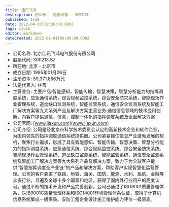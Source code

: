 ```yaml
---
title: 佳讯飞鸿
description: 创业板 - 通信设备 - 300213
published: true
date: 2022-04-30T19:26:43.000Z
tags: stock
editor: markdown
dateCreated: 2022-01-01T00:00:00.000Z
---
```


- 公司名称: 北京佳讯飞鸿电气股份有限公司
- 股票代码: 300213.SZ
- 所在地: 北京 - 北京市
- 成立日期: 1995年01月26日
- 注册资本: 59,371.856万元
- 法定代表人: 林菁
- 主营业务: 主要产品:智能感知，智能传输，智慧决策，智慧分析能力的指挥调度系统，应急通信系统，综合视频监控系统，综合安全防灾系统，智能现场作业管理系统，道岔缺口监测系统，智能监管系统，通信安全监测系统及智能工厂解决方案等九大系列产品及解决方案主营业务:通信信息领域的技术应用创新，向客户提供通信，信息，控制一体化的指挥调度系统及全面解决方案
- 公司官网: [www.jiaxun.com](www.jiaxun.com)
- 公司介绍: 公司是经北京市科学技术委员会认定的高新技术企业和软件企业，为国内领先的指挥调度通信系统提供商。公司紧紧抓住信息产业蓬勃发展的契机，聚焦行业需求，形成了具有智能感知、智能传输、智慧决策、智慧分析能力的指挥调度系统、应急通信系统、综合视频监控系统、综合安全防灾系统、智能现场作业管理系统、道岔缺口监测系统、智能监管系统、通信安全监测系统及智能工厂解决方案等九大系列产品及解决方案，致力于为全球客户提供“智慧指挥调度全产业链”的产品和解决方案，帮助客户实现智慧化运营管理。公司的客户涵盖了铁路、地铁、海关、国防、能源、水利、民航、金融等众多行业，且遍及全球十多个国家和地区，获得了国内外行业用户的高度认可。通过不断的技术开发和产品完善创新，公司已通过了ISO9001质量管理体系、GJB9001C质量管理体系和ISO14001环境管理体系认证，取得了计算机信息系统集成一级资质、安防工程企业设计施工维护能力评价一级资质。


